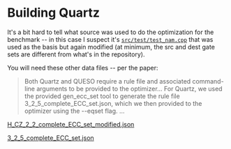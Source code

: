 # Building Quartz

It's a bit hard to tell what source was used to do the optimization for the benchmark -- in this case I suspect it's [`src/test/test_nam.cpp`](from-spire-paper-artifact/test_nam.cpp) that was used as the basis but again modified (at minimum, the src and dest gate sets are different from what's in the repository).

You will need these other data files -- per the paper:

> Both Quartz and QUESO require a rule file and associated
> command-line arguments to be provided to the optimizer... For
> Quartz, we used the provided gen_ecc_set tool to generate the
> rule file 3_2_5_complete_ECC_set.json, which we then provided
> to the optimizer using the --eqset flag. ...

[H_CZ_2_2_complete_ECC_set_modified.json](from-spire-paper-artifact/H_CZ_2_2_complete_ECC_set_modified.json)

[3_2_5_complete_ECC_set.json](from-spire-paper-artifact/3_2_5_complete_ECC_set.json)
